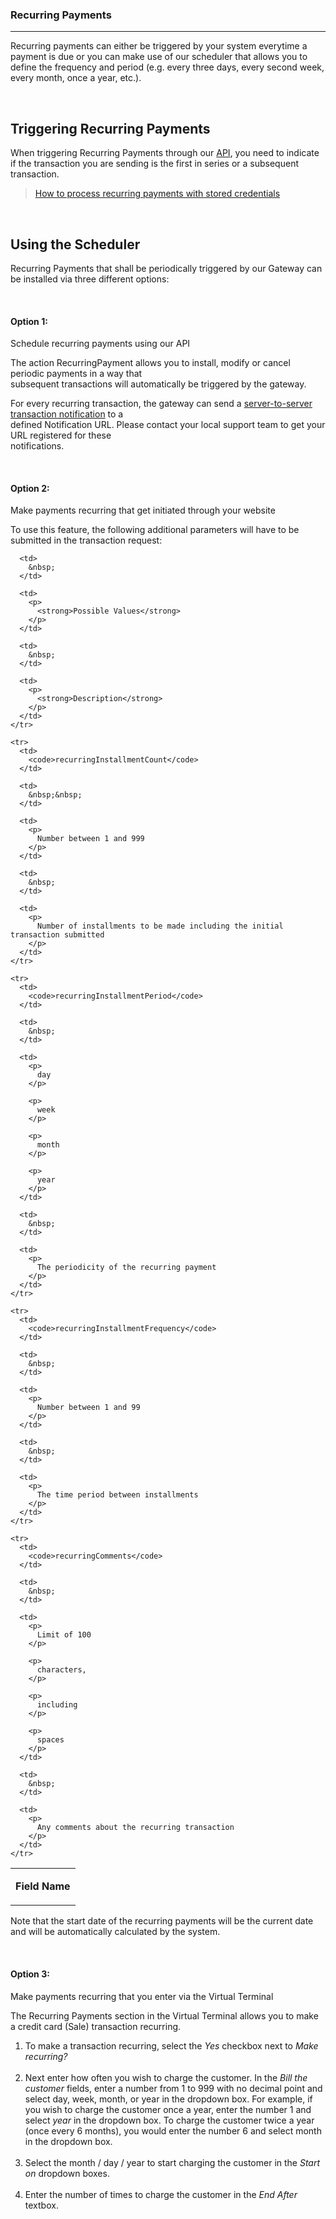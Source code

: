### Recurring Payments
---

  
Recurring payments can either be triggered by your system everytime a payment is due or you can make use of our scheduler that allows you to define the frequency and period (e.g. every three days, every second week, every month, once a year, etc.).

&nbsp;

## Triggering Recurring Payments

When triggering Recurring Payments through our [API][1], you need to indicate if the transaction you are sending is the first in series or a subsequent transaction.

> [How to process&nbsp;recurring payments with stored credentials][2]

&nbsp;

## Using the Scheduler

Recurring Payments that shall be periodically triggered by our Gateway can be installed via three different options:

&nbsp;

#### Option 1:  
Schedule recurring payments using our API

The action RecurringPayment allows you to install, modify or cancel periodic payments in a way that  
subsequent transactions will automatically be triggered by the gateway.

For every recurring transaction, the gateway can send a [server-to-server transaction notification][3] to a  
defined Notification URL. Please contact your local support team to get your URL registered for these  
notifications.

&nbsp;

#### Option 2:  
Make payments recurring that get initiated through your website

To use this feature, the following additional parameters will have to be submitted in the transaction request:

<table>
  <tbody>
    <tr>
      <td>
        <p>
          <strong>Field Name</strong>
        </p>
      </td>
      
      <td>
        &nbsp;
      </td>
      
      <td>
        <p>
          <strong>Possible Values</strong>
        </p>
      </td>
      
      <td>
        &nbsp;
      </td>
      
      <td>
        <p>
          <strong>Description</strong>
        </p>
      </td>
    </tr>
    
    <tr>
      <td>
        <code>recurringInstallmentCount</code>
      </td>
      
      <td>
        &nbsp;&nbsp;
      </td>
      
      <td>
        <p>
          Number between 1 and 999
        </p>
      </td>
      
      <td>
        &nbsp;
      </td>
      
      <td>
        <p>
          Number of installments to be made including the initial transaction submitted
        </p>
      </td>
    </tr>
    
    <tr>
      <td>
        <code>recurringInstallmentPeriod</code>
      </td>
      
      <td>
        &nbsp;
      </td>
      
      <td>
        <p>
          day
        </p>
        
        <p>
          week
        </p>
        
        <p>
          month
        </p>
        
        <p>
          year
        </p>
      </td>
      
      <td>
        &nbsp;
      </td>
      
      <td>
        <p>
          The periodicity of the recurring payment
        </p>
      </td>
    </tr>
    
    <tr>
      <td>
        <code>recurringInstallmentFrequency</code>
      </td>
      
      <td>
        &nbsp;
      </td>
      
      <td>
        <p>
          Number between 1 and 99
        </p>
      </td>
      
      <td>
        &nbsp;
      </td>
      
      <td>
        <p>
          The time period between installments
        </p>
      </td>
    </tr>
    
    <tr>
      <td>
        <code>recurringComments</code>
      </td>
      
      <td>
        &nbsp;
      </td>
      
      <td>
        <p>
          Limit of 100
        </p>
        
        <p>
          characters,
        </p>
        
        <p>
          including
        </p>
        
        <p>
          spaces
        </p>
      </td>
      
      <td>
        &nbsp;
      </td>
      
      <td>
        <p>
          Any comments about the recurring transaction
        </p>
      </td>
    </tr>
  </tbody>
</table>

Note that the start date of the recurring payments will be the current date and will be automatically calculated by the system.

&nbsp;

#### Option 3:  
Make payments recurring that you enter via the Virtual Terminal

The Recurring Payments section in the Virtual Terminal allows you to make a credit card (Sale) transaction recurring.

  1. To make a transaction recurring, select the _Yes_ checkbox next to _Make recurring?_  
    &nbsp;
  2. Next enter how often you wish to charge the customer. In the _Bill the customer_ fields, enter a number from 1 to 999 with no decimal point and select day, week, month, or year in the dropdown box. For example, if you wish to charge the customer once a year, enter the number 1 and select _year_ in the dropdown box. To charge the customer twice a year (once every 6 months), you would enter the number 6 and select month in the dropdown box.  
    &nbsp;
  3. Select the month / day / year to start charging the customer in the _Start on_ dropdown boxes.  
    &nbsp;
  4. Enter the number of times to charge the customer in the _End After_ textbox.

&nbsp;

 [1]: http://docs.firstdata.com/org/gateway/docs/api
 [2]: https://docs.firstdata.com/org/gateway/node/1514
 [3]: http://docs.firstdata.com/org/gateway/node/315
